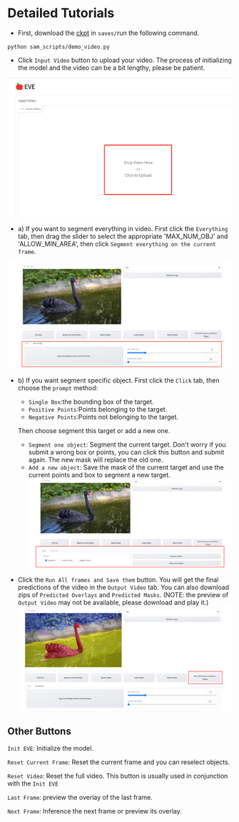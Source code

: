 # Detailed Tutorials

* First, download the [ckpt](https://drive.google.com/drive/folders/1dvhbhtA8mHX7gG8-_UMr6lBqTwdlaCc5?usp=sharing) in `saves/`run the following command.

```
python sam_scripts/demo_video.py
```

* Click `Input Video` button to upload your video. The process of initializing the model and the video can be a bit lengthy, please be patient.

![image.png](docs_EVE/image.png)

* a) If you want to segment everything in video. First click the `Everything` tab, then drag the slider to select the appropriate 'MAX_NUM_OBJ' and 'ALLOW_MIN_AREA', then click `Segment everything on the current frame`.

![image.png](docs_EVE/everything.png)

* b) If you want segment specific object. First click the `Click` tab, then choose the `prompt` method:

  * `Single Box`:the bounding box of the target.
  * `Positive Points`:Points belonging to the target.
  * `Negative Points`:Points not belonging to the target.

  Then choose segment this target or add a new one.

  * `Segment one object`: Segment the current target. Don't worry if you submit a wrong box or points, you can click this button and submit again. The new mask will replace the old one.
  * `Add a new object`: Save the mask of the current target and use the current points and box to segment a new target.
    ![click.png](docs_EVE/click.png)
* Click the `Run All frames and Save them` button. You will get the final predictions of the video in the `Output Video` tab. You can also download zips of `Predicted Overlays` and `Predicted Masks`. (NOTE: the preview of `Output Video` may not be available, please download and play it.)![image.png](docs_EVE/Run_all.png)

## Other Buttons

`Init EVE`: Initialize the model.

`Reset Current Frame`: Reset the current frame and you can reselect objects.

`Reset Video`: Reset the full video. This button is usually used in conjunction with the `Init EVE`

`Last Frame`: preview the overlay of the last frame.

`Next Frame`: Inference the next frame or preview its overlay.
